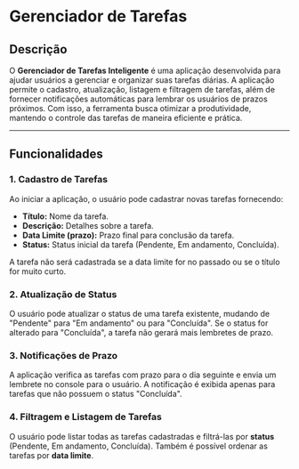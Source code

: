 # Gerenciador de Tarefas

## Descrição

O **Gerenciador de Tarefas Inteligente** é uma aplicação desenvolvida para ajudar usuários a gerenciar e organizar suas tarefas diárias.
A aplicação permite o cadastro, atualização, listagem e filtragem de tarefas, além de fornecer notificações automáticas para lembrar os usuários de prazos próximos.
Com isso, a ferramenta busca otimizar a produtividade, mantendo o controle das tarefas de maneira eficiente e prática.

---

## Funcionalidades

### 1. Cadastro de Tarefas

Ao iniciar a aplicação, o usuário pode cadastrar novas tarefas fornecendo:
- **Título:** Nome da tarefa.
- **Descrição:** Detalhes sobre a tarefa.
- **Data Limite (prazo):** Prazo final para conclusão da tarefa.
- **Status:** Status inicial da tarefa (Pendente, Em andamento, Concluída).

A tarefa não será cadastrada se a data limite for no passado ou se o título for muito curto.

### 2. Atualização de Status

O usuário pode atualizar o status de uma tarefa existente, mudando de "Pendente" para "Em andamento" ou para "Concluída". Se o status for alterado para "Concluída", a tarefa não gerará mais lembretes de prazo.

### 3. Notificações de Prazo

A aplicação verifica as tarefas com prazo para o dia seguinte e envia um lembrete no console para o usuário. A notificação é exibida apenas para tarefas que não possuem o status "Concluída".

### 4. Filtragem e Listagem de Tarefas

O usuário pode listar todas as tarefas cadastradas e filtrá-las por **status** (Pendente, Em andamento, Concluída). Também é possível ordenar as tarefas por **data limite**.